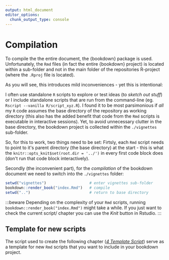 ```yaml
---
output: html_document
editor_options:
  chunk_output_type: console
---
```


# Compilation



To compile the the entire document, the {bookdown} package is used.
Unfortunately, the `Rmd` files (in fact the entire {bookdown} project) is located within a sub-folder and not in the main folder of the repositories R-project (where the `.Rproj` file is located).

As you will see, this introduces mild inconveniences - yet this is intentional:

I often use standalone `R` scripts to explore or test ideas (to *sketch out stuff*) or I include standalone scripts that are run from the command-line (eg. `Rscript --vanilla R/script_xyz.R`).
I found it to be most parsimonious if *all* my `R` code assumes the base directory of the repository as working directory (this also has the added benefit that code from the `Rmd` scripts is executable in interactive sessions).
Yet, to avoid unnecessary clutter in the base directory, the bookdown project is collected within the `./vignettes` sub-folder.

So, for this to work, two things need to be set: 
Firtsly, each `Rmd` script needs to point to it's parent directory (the base directory) at the start - this is what the `knitr::opts_knit$set(root.dir = '../')` in every first code block does (don't run that code block interactively).

Secondly (the inconvenient part), for the *compilation* of the bookdown document we need to switch into the `./vignettes` folder:


```r
setwd("vignettes")                   # enter vignettes sub-folder
bookdown::render_book("index.Rmd")   # compile
setwd("..")                          # return to base directory
```

:::beware
Depending on the complexity of your `Rmd` scripts, running `bookdown::render_book("index.Rmd")` might take a while.
If you just want to check the current script/ chapter you can use the *Knit* button in Rstudio.
:::

## Template for new scripts

The script used to create the following chapter ([*4 Template Script*](./template-script.html)) serve as a template for new `Rmd` scripts that you want to include in your bookdown project.

